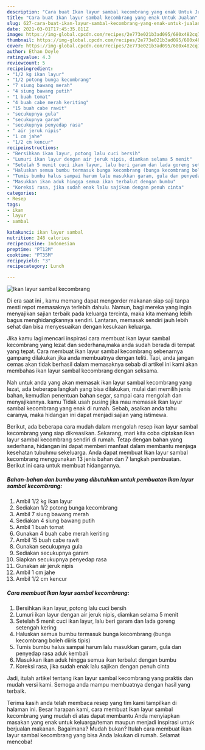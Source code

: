 ```yaml
---
description: "Cara buat Ikan layur sambal kecombrang yang enak Untuk Jualan"
title: "Cara buat Ikan layur sambal kecombrang yang enak Untuk Jualan"
slug: 627-cara-buat-ikan-layur-sambal-kecombrang-yang-enak-untuk-jualan
date: 2021-03-01T17:45:35.811Z
image: https://img-global.cpcdn.com/recipes/2e773e021b3ad095/680x482cq70/ikan-layur-sambal-kecombrang-foto-resep-utama.jpg
thumbnail: https://img-global.cpcdn.com/recipes/2e773e021b3ad095/680x482cq70/ikan-layur-sambal-kecombrang-foto-resep-utama.jpg
cover: https://img-global.cpcdn.com/recipes/2e773e021b3ad095/680x482cq70/ikan-layur-sambal-kecombrang-foto-resep-utama.jpg
author: Ethan Doyle
ratingvalue: 4.3
reviewcount: 5
recipeingredient:
- "1/2 kg ikan layur"
- "1/2 potong bunga kecombrang"
- "7 siung bawang merah"
- "4 siung bawang putih"
- "1 buah tomat"
- "4 buah cabe merah keriting"
- "15 buah cabe rawit"
- "secukupnya gula"
- "secukupnya garam"
- "secukupnya penyedap rasa"
- " air jeruk nipis"
- "1 cm jahe"
- "1/2 cm kencur"
recipeinstructions:
- "Bersihkan ikan layur, potong lalu cuci bersih"
- "Lumuri ikan layur dengan air jeruk nipis, diamkan selama 5 menit"
- "Setelah 5 menit cuci ikan layur, lalu beri garam dan lada goreng setengah kering"
- "Haluskan semua bumbu termasuk bunga kecombrang (bunga kecombrang boleh diiris tipis)"
- "Tumis bumbu halus sampai harum lalu masukkan garam, gula dan penyedap rasa aduk kembali"
- "Masukkan ikan aduk hingga semua ikan terbalut dengan bumbu"
- "Koreksi rasa, jika sudah enak lalu sajikan dengan penuh cinta"
categories:
- Resep
tags:
- ikan
- layur
- sambal

katakunci: ikan layur sambal 
nutrition: 248 calories
recipecuisine: Indonesian
preptime: "PT12M"
cooktime: "PT35M"
recipeyield: "3"
recipecategory: Lunch

---
```



![Ikan layur sambal kecombrang](https://img-global.cpcdn.com/recipes/2e773e021b3ad095/680x482cq70/ikan-layur-sambal-kecombrang-foto-resep-utama.jpg)

Di era  saat ini , kamu memang dapat mengorder makanan siap saji tanpa mesti repot memasaknya terlebih dahulu. Namun, bagi mereka yang ingin menyajikan sajian terbaik pada keluarga tercinta, maka kita memang lebih bagus menghidangkannya sendiri. Lantaran, memasak sendiri jauh lebih sehat dan bisa menyesuaikan dengan kesukaan keluarga.

Jika kamu lagi mencari inspirasi cara membuat ikan layur sambal kecombrang yang lezat dan sederhana,maka anda sudah berada di tempat yang tepat. Cara membuat ikan layur sambal kecombrang  sebenarnya gampang dilakukan jika anda membuatnya dengan teliti. Tapi, anda jangan cemas akan tidak berhasil dalam memasaknya 
sebab di artikel ini kami akan membahas ikan layur sambal kecombrang dengan seksama.  



Nah untuk anda yang akan memasak ikan layur sambal kecombrang yang lezat, ada beberapa langkah yang bisa dilakukan, mulai dari memilih jenis bahan, kemudian penentuan bahan segar, sampai cara mengolah dan menyajikannya. kamu Tidak usah pusing jika mau memasak ikan layur sambal kecombrang yang enak di rumah. Sebab, asalkan anda  tahu caranya, maka hidangan ini dapat menjadi sajian yang istimewa.

Berikut, ada beberapa cara mudah dalam mengolah resep ikan layur sambal kecombrang yang siap dikreasikan. Sekarang, mari kita coba ciptakan ikan layur sambal kecombrang sendiri di rumah. Tetap dengan bahan yang sederhana, hidangan ini dapat memberi manfaat dalam membantu menjaga kesehatan tubuhmu sekeluarga. Anda dapat membuat Ikan layur sambal kecombrang menggunakan 13 jenis bahan dan 7 langkah pembuatan. Berikut ini cara untuk membuat hidangannya.

<!--inarticleads1-->

##### Bahan-bahan dan bumbu yang dibutuhkan untuk pembuatan Ikan layur sambal kecombrang:

1. Ambil 1/2 kg ikan layur
1. Sediakan 1/2 potong bunga kecombrang
1. Ambil 7 siung bawang merah
1. Sediakan 4 siung bawang putih
1. Ambil 1 buah tomat
1. Gunakan 4 buah cabe merah keriting
1. Ambil 15 buah cabe rawit
1. Gunakan secukupnya gula
1. Sediakan secukupnya garam
1. Siapkan secukupnya penyedap rasa
1. Gunakan  air jeruk nipis
1. Ambil 1 cm jahe
1. Ambil 1/2 cm kencur




<!--inarticleads2-->

##### Cara membuat Ikan layur sambal kecombrang:

1. Bersihkan ikan layur, potong lalu cuci bersih
1. Lumuri ikan layur dengan air jeruk nipis, diamkan selama 5 menit
1. Setelah 5 menit cuci ikan layur, lalu beri garam dan lada goreng setengah kering
1. Haluskan semua bumbu termasuk bunga kecombrang (bunga kecombrang boleh diiris tipis)
1. Tumis bumbu halus sampai harum lalu masukkan garam, gula dan penyedap rasa aduk kembali
1. Masukkan ikan aduk hingga semua ikan terbalut dengan bumbu
1. Koreksi rasa, jika sudah enak lalu sajikan dengan penuh cinta




Jadi, itulah artikel tentang  ikan layur sambal kecombrang  yang praktis dan mudah versi kami. Semoga anda mampu membuatnya dengan hasil yang terbaik. 

Terima kasih anda telah membaca resep yang tim kami tampilkan di halaman ini. Besar harapan kami, cara membuat  Ikan layur sambal kecombrang yang mudah di atas dapat membantu Anda menyiapkan masakan yang enak untuk keluarga/teman maupun menjadi inspirasi untuk berjualan makanan. Bagaimana? Mudah bukan? Itulah cara membuat ikan layur sambal kecombrang yang bisa Anda lakukan di rumah. Selamat mencoba!

